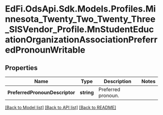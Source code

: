 # EdFi.OdsApi.Sdk.Models.Profiles.Minnesota_Twenty_Two_Twenty_Three_SISVendor_Profile.MnStudentEducationOrganizationAssociationPreferredPronounWritable
## Properties

Name | Type | Description | Notes
------------ | ------------- | ------------- | -------------
**PreferredPronounDescriptor** | **string** | Preferred pronoun. | 

[[Back to Model list]](../README.md#documentation-for-models) [[Back to API list]](../README.md#documentation-for-api-endpoints) [[Back to README]](../README.md)

